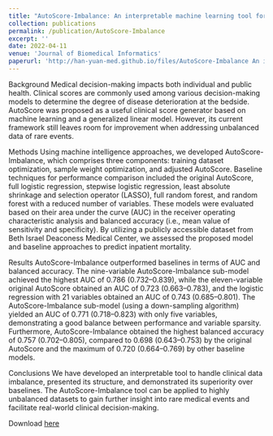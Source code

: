 ```yaml
---
title: "AutoScore-Imbalance: An interpretable machine learning tool for development of clinical scores with rare events data"
collection: publications
permalink: /publication/AutoScore-Imbalance
excerpt: ''
date: 2022-04-11
venue: 'Journal of Biomedical Informatics'
paperurl: 'http://han-yuan-med.github.io/files/AutoScore-Imbalance An interpretable machine learning tool for development of clinical scores with rare events data.pdf'
---
```

Background
Medical decision-making impacts both individual and public health. Clinical scores are commonly used among various decision-making models to determine the degree of disease deterioration at the bedside. AutoScore was proposed as a useful clinical score generator based on machine learning and a generalized linear model. However, its current framework still leaves room for improvement when addressing unbalanced data of rare events.

Methods
Using machine intelligence approaches, we developed AutoScore-Imbalance, which comprises three components: training dataset optimization, sample weight optimization, and adjusted AutoScore. Baseline techniques for performance comparison included the original AutoScore, full logistic regression, stepwise logistic regression, least absolute shrinkage and selection operator (LASSO), full random forest, and random forest with a reduced number of variables. These models were evaluated based on their area under the curve (AUC) in the receiver operating characteristic analysis and balanced accuracy (i.e., mean value of sensitivity and specificity). By utilizing a publicly accessible dataset from Beth Israel Deaconess Medical Center, we assessed the proposed model and baseline approaches to predict inpatient mortality.

Results
AutoScore-Imbalance outperformed baselines in terms of AUC and balanced accuracy. The nine-variable AutoScore-Imbalance sub-model achieved the highest AUC of 0.786 (0.732–0.839), while the eleven-variable original AutoScore obtained an AUC of 0.723 (0.663–0.783), and the logistic regression with 21 variables obtained an AUC of 0.743 (0.685–0.801). The AutoScore-Imbalance sub-model (using a down-sampling algorithm) yielded an AUC of 0.771 (0.718–0.823) with only five variables, demonstrating a good balance between performance and variable sparsity. Furthermore, AutoScore-Imbalance obtained the highest balanced accuracy of 0.757 (0.702–0.805), compared to 0.698 (0.643–0.753) by the original AutoScore and the maximum of 0.720 (0.664–0.769) by other baseline models.

Conclusions
We have developed an interpretable tool to handle clinical data imbalance, presented its structure, and demonstrated its superiority over baselines. The AutoScore-Imbalance tool can be applied to highly unbalanced datasets to gain further insight into rare medical events and facilitate real-world clinical decision-making.

Download [here](http://han-yuan-med.github.io/files/AutoScore-Imbalance.pdf)